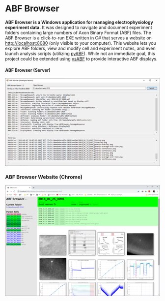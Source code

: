 # ABF Browser
**ABF Browser is a Windows application for managing electrophysiology experiment data.** It was designed to navigate and document experiment folders containing large numbers of Axon Binary Format (ABF) files. The ABF Browser is a click-to-run EXE written in C# that serves a website on [http://localhost:8080](http://localhost:8080) (only visible to your computer). This website lets you explore ABF folders, view and modify cell and experiment notes, and even launch analysis scripts (utilizing [pyABF](https://github.com/swharden/pyABF)). While not an immediate goal, this project could be extended using [vsABF](https://github.com/swharden/vsABF) to provide interactive ABF displays.

#### ABF Browser (Server)
![](src/screenshot_server.png)

### ABF Browser Website (Chrome)
![](src/screenshot_browser.png)